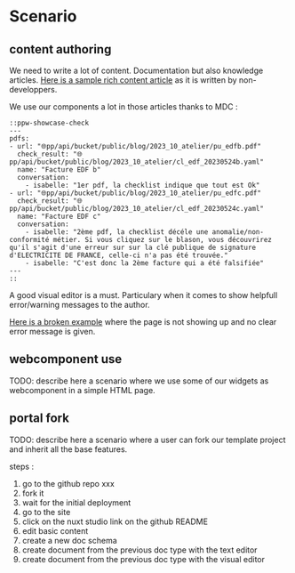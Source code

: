 # Scenario


## content authoring

We need to write a lot of content.
Documentation but also knowledge articles.
[Here is a sample rich content article](sample_rich_content.md) as it is written by non-developpers.

We use our components a lot in those articles thanks to MDC :   

```
::ppw-showcase-check
---  
pdfs:
- url: "🌐pp/api/bucket/public/blog/2023_10_atelier/pu_edfb.pdf"
  check_result: "🌐pp/api/bucket/public/blog/2023_10_atelier/cl_edf_20230524b.yaml"
  name: "Facture EDF b"
  conversation:
    - isabelle: "1er pdf, la checklist indique que tout est Ok"
- url: "🌐pp/api/bucket/public/blog/2023_10_atelier/pu_edfc.pdf"
  check_result: "🌐pp/api/bucket/public/blog/2023_10_atelier/cl_edf_20230524c.yaml"
  name: "Facture EDF c"
  conversation:
    - isabelle: "2ème pdf, la checklist décéle une anomalie/non-conformité métier. Si vous cliquez sur le blason, vous découvrirez qu'il s'agit d'une erreur sur sur la clé publique de signature d'ELECTRICITE DE FRANCE, celle-ci n'a pas été trouvée." 
    - isabelle: "C'est donc la 2ème facture qui a été falsifiée"                    
---
:: 
```

A good visual editor is a must.
Particulary when it comes to show helpfull error/warning messages to the author.

[Here is a broken example](sample_parcours.md) where the page is not showing up
and no clear error message is given.


## webcomponent use

TODO: describe here a scenario
where we use some of our widgets as webcomponent in a simple HTML page.

## portal fork

TODO: describe here a scenario
where a user can fork our template project and inherit all the base features.

steps :
1. go to the github repo xxx
1. fork it
1. wait for the initial deployment
1. go to the site
1. click on the nuxt studio link on the github README
1. edit basic content
1. create a new doc schema
1. create document from the previous doc type with the text editor
1. create document from the previous doc type with the visual editor

